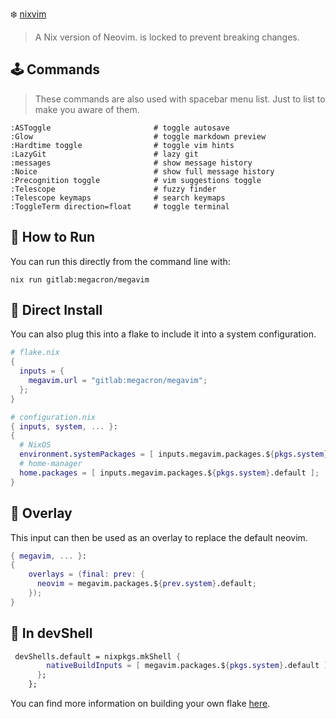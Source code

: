 :snowflake: [nixvim](https://github.com/nix-community/nixvim)

> A Nix version of Neovim.
> <nixvim> is locked to prevent breaking changes.
## :joystick: Commands
> These commands are also used with spacebar menu list.
> Just to list to make you aware of them.
```vim
:ASToggle                       # toggle autosave
:Glow                           # toggle markdown preview
:Hardtime toggle                # toggle vim hints
:LazyGit                        # lazy git
:messages                       # show message history
:Noice                          # show full message history
:Precognition toggle            # vim suggestions toggle
:Telescope                      # fuzzy finder
:Telescope keymaps              # search keymaps
:ToggleTerm direction=float     # toggle terminal
```

## :nut_and_bolt: How to Run
You can run this directly from the command line with:
```shell
nix run gitlab:megacron/megavim
```

## :floppy_disk: Direct Install
You can also plug this into a flake to include it into a system configuration.
```nix
# flake.nix
{
  inputs = {
    megavim.url = "gitlab:megacron/megavim";
  };
}
```
```nix
# configuration.nix
{ inputs, system, ... }:
{
  # NixOS
  environment.systemPackages = [ inputs.megavim.packages.${pkgs.system}.default ];
  # home-manager
  home.packages = [ inputs.megavim.packages.${pkgs.system}.default ];
}
```

## :pushpin: Overlay
This input can then be used as an overlay to replace the default neovim.
```nix
{ megavim, ... }:
{
    overlays = (final: prev: {
      neovim = megavim.packages.${prev.system}.default;
    });
}
```

## :crystal_ball: In devShell
```nix
 devShells.default = nixpkgs.mkShell {
        nativeBuildInputs = [ megavim.packages.${pkgs.system}.default ];
      };
    };
```
You can find more information on building your own flake
[here](https://gist.github.com/siph/288b7c6b5f68a1902d28aebc95fde4c5).
